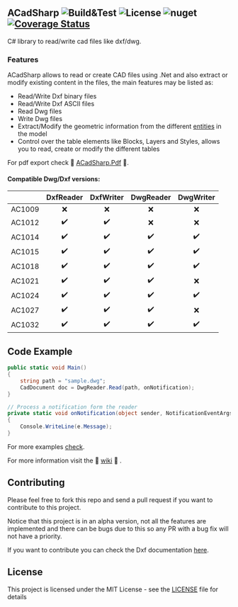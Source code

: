 ﻿ACadSharp ![Build&Test](https://github.com/DomCr/ACadSharp/actions/workflows/build_n_test.yml/badge.svg) ![License](https://img.shields.io/github/license/DomCr/ACadSharp) ![nuget](https://img.shields.io/nuget/v/Acadsharp) [![Coverage Status](https://coveralls.io/repos/github/DomCR/ACadSharp/badge.svg?branch=master)](https://coveralls.io/github/DomCR/ACadSharp?branch=master)
---

C# library to read/write cad files like dxf/dwg.

### Features

ACadSharp allows to read or create CAD files using .Net and also extract or modify existing content in the files, the main features may be listed as: 

- Read/Write Dxf binary files
- Read/Write Dxf ASCII files
- Read Dwg files
- Write Dwg files
- Extract/Modify the geometric information from the different [entities](https://help.autodesk.com/view/OARX/2021/ENU/?guid=GUID-7D07C886-FD1D-4A0C-A7AB-B4D21F18E484) in the model
- Control over the table elements like Blocks, Layers and Styles, allows you to read, create or modify the different tables

For pdf export check :construction: [ACadSharp.Pdf](https://github.com/DomCR/ACadSharp.Pdf) :construction:.

#### Compatible Dwg/Dxf versions:

|      | DxfReader | DxfWriter | DwgReader | DwgWriter |
------ | :-------: | :-------: | :-------: | :-------: |
AC1009 |    :x:    |   :x:     |    :x:    |    :x:    |
AC1012 |    :heavy_check_mark:    |   :heavy_check_mark:     |    :x:    |    :x:    |
AC1014 |    :heavy_check_mark:    |   :heavy_check_mark:     |    :heavy_check_mark:    |    :heavy_check_mark:    |
AC1015 |    :heavy_check_mark:    |   :heavy_check_mark:     |    :heavy_check_mark:    |    :heavy_check_mark:    |
AC1018 |    :heavy_check_mark:    |   :heavy_check_mark:     |    :heavy_check_mark:    |    :heavy_check_mark:    |
AC1021 |    :heavy_check_mark:    |   :heavy_check_mark:     |    :heavy_check_mark:    |    :x:                   |
AC1024 |    :heavy_check_mark:    |   :heavy_check_mark:     |    :heavy_check_mark:    |    :heavy_check_mark:    |
AC1027 |    :heavy_check_mark:    |   :heavy_check_mark:     |    :heavy_check_mark:    |    :x:                   |
AC1032 |    :heavy_check_mark:    |   :heavy_check_mark:     |    :heavy_check_mark:    |    :heavy_check_mark:    |

Code Example
---

```c#
public static void Main()
{
	string path = "sample.dwg";
	CadDocument doc = DwgReader.Read(path, onNotification);
}

// Process a notification form the reader
private static void onNotification(object sender, NotificationEventArgs e)
{
	Console.WriteLine(e.Message);
}
```

For more examples [check](https://github.com/DomCR/ACadSharp/tree/master/ACadSharp.Examples).

For more information visit the :construction: [wiki](https://github.com/DomCR/ACadSharp/wiki) :construction: .

Contributing
---

Please feel free to fork this repo and send a pull request if you want to contribute to this project.

Notice that this project is in an alpha version, not all the features are implemented and there can be bugs due to this so any PR with a bug fix will not have a priority.

If you want to contribute you can check the Dxf documentation [here](https://help.autodesk.com/view/OARX/2021/ENU/?guid=GUID-235B22E0-A567-4CF6-92D3-38A2306D73F3). 

License
---

This project is licensed under the MIT License - see the [LICENSE](https://github.com/DomCR/ACadSharp/blob/master/LICENSE) file for details